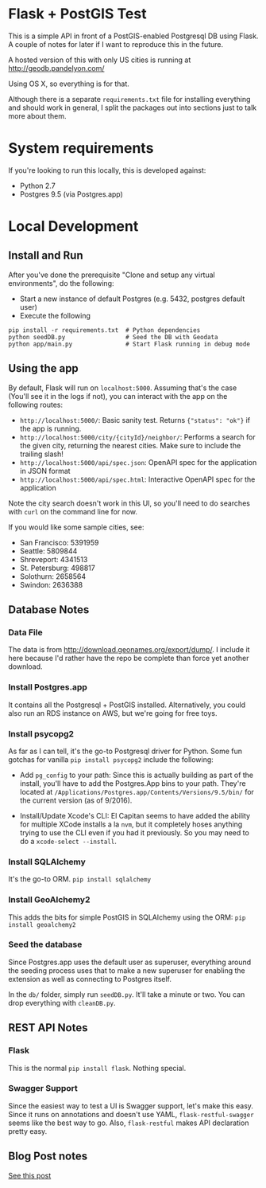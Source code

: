 # Flask + PostGIS Test

This is a simple API in front of a PostGIS-enabled Postgresql DB using Flask.  A couple of notes
for later if I want to reproduce this in the future.

A hosted version of this with only US cities is running at http://geodb.pandelyon.com/

Using OS X, so everything is for that.

Although there is a separate `requirements.txt` file for installing everything and should work
in general, I split the packages out into sections just to talk more about them.


# System requirements

If you're looking to run this locally, this is developed against:

* Python 2.7
* Postgres 9.5 (via Postgres.app)


# Local Development

## Install and Run
After you've done the prerequisite "Clone and setup any virtual environments", do the following:

* Start a new instance of default Postgres (e.g. 5432, postgres default user)
* Execute the following

```
pip install -r requirements.txt  # Python dependencies
python seedDB.py                 # Seed the DB with Geodata
python app/main.py               # Start Flask running in debug mode
```

## Using the app

By default, Flask will run on `localhost:5000`.  Assuming that's the case (You'll see it in the logs if not),
you can interact with the app on the following routes:

* `http://localhost:5000/`: Basic sanity test.  Returns `{"status": "ok"}` if the app is running.
* `http://localhost:5000/city/{cityId}/neighbor/`: Performs a search for the given city, returning the nearest cities.  Make sure to include the trailing slash!
* `http://localhost:5000/api/spec.json`: OpenAPI spec for the application in JSON format
* `http://localhost:5000/api/spec.html`: Interactive OpenAPI spec for the application

Note the city search doesn't work in this UI, so you'll need to do searches with `curl` on the command line for now.

If you would like some sample cities, see:
* San Francisco: 5391959
* Seattle: 5809844
* Shreveport: 4341513
* St. Petersburg: 498817
* Solothurn: 2658564
* Swindon: 2636388


## Database Notes

### Data File

The data is from http://download.geonames.org/export/dump/.  I include it here because I'd rather
have the repo be complete than force yet another download.

### Install Postgres.app

It contains all the Postgresql + PostGIS installed.  Alternatively, you could also run an RDS
instance on AWS, but we're going for free toys.

### Install psycopg2

As far as I can tell, it's the go-to Postgresql driver for Python. Some
fun gotchas for vanilla `pip install psycopg2` include the following:

  * Add `pg_config` to your path: Since this is actually building as part of the install, you'll
   have to add the Postgres.App bins to your path.  They're located at
   `/Applications/Postgres.app/Contents/Versions/9.5/bin/` for the current version (as of 9/2016).

  * Install/Update Xcode's CLI: El Capitan seems to have added the ability for multiple XCode
   installs a la `nvm`, but it completely hoses anything trying to use the CLI even if you had it
   previously.  So you may need to do a `xcode-select --install`.

### Install SQLAlchemy

It's the go-to ORM.  `pip install sqlalchemy`

### Install GeoAlchemy2

This adds the bits for simple PostGIS in SQLAlchemy using the ORM: `pip install geoalchemy2`

### Seed the database

Since Postgres.app uses the default user as superuser, everything around the seeding process uses
that to make a new superuser for enabling the extension as well as connecting to Postgres itself.

In the `db/` folder, simply run `seedDB.py`.  It'll take a minute or two.  You can drop everything
with `cleanDB.py`.

## REST API Notes

### Flask

This is the normal `pip install flask`.  Nothing special.

### Swagger Support

Since the easiest way to test a UI is Swagger support, let's make this easy.  Since it runs on
annotations and doesn't use YAML, `flask-restful-swagger` seems like the best way to go.  Also,
`flask-restful` makes API declaration pretty easy.


## Blog Post notes

[See this post](http://play.pandelyon.com/technical/flask/postgresql/2016/10/06/geodb.html)
